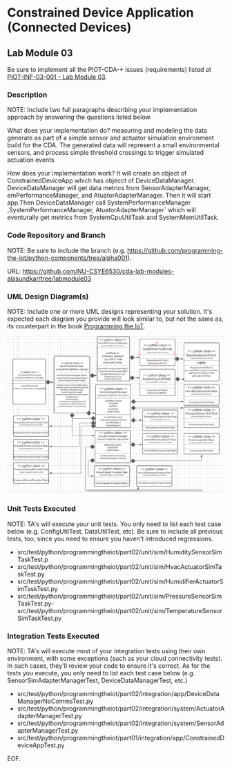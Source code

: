# Constrained Device Application (Connected Devices)

## Lab Module 03

Be sure to implement all the PIOT-CDA-* issues (requirements) listed at [PIOT-INF-03-001 - Lab Module 03](https://github.com/orgs/programming-the-iot/projects/1#column-10488379).

### Description

NOTE: Include two full paragraphs describing your implementation approach by answering the questions listed below.

What does your implementation do? 
measuring and modeling the data generate as part of a simple sensor and actuator simulation environment build for the CDA. The generated data will represent a small environmental sensors, and process simple threshold crossings to trigger simulated actuation events

How does your implementation work?
 It will create an object of ConstrainedDeviceApp which has objecct of DeviceDataManager. DeviceDataManager will get data metrics from SensorAdapterManager, emPerformanceManager, and AtuatorAdapterManager. 
Then it will start app.Then DeviceDataManager call SystemPerformanceManager ,SystemPerformanceManager, AtuatorAdapterManager`  which will eventurally get metrics from SystemCpuUtilTask and SystemMemUtilTask.

### Code Repository and Branch

NOTE: Be sure to include the branch (e.g. https://github.com/programming-the-iot/python-components/tree/alpha001).

URL: https://github.com/NU-CSYE6530/cda-lab-modules-alasundkar/tree/labmodule03 

### UML Design Diagram(s)

NOTE: Include one or more UML designs representing your solution. It's expected each
diagram you provide will look similar to, but not the same as, its counterpart in the
book [Programming the IoT](https://learning.oreilly.com/library/view/programming-the-internet/9781492081401/).

![Image of CDA-LAB04](cda.png)
### Unit Tests Executed

NOTE: TA's will execute your unit tests. You only need to list each test case below
(e.g. ConfigUtilTest, DataUtilTest, etc). Be sure to include all previous tests, too,
since you need to ensure you haven't introduced regressions.

- src/test/python/programmingtheiot/part02/unit/sim/HumiditySensorSimTaskTest.p 
- src/test/python/programmingtheiot/part02/unit/sim/HvacActuatorSimTaskTest.py
- src/test/python/programmingtheiot/part02/unit/sim/HumidifierActuatorSimTaskTest.py
- src/test/python/programmingtheiot/part02/unit/sim/PressureSensorSimTaskTest.py- src/test/python/programmingtheiot/part02/unit/sim/TemperatureSensorSimTaskTest.py

### Integration Tests Executed

NOTE: TA's will execute most of your integration tests using their own environment, with
some exceptions (such as your cloud connectivity tests). In such cases, they'll review
your code to ensure it's correct. As for the tests you execute, you only need to list each
test case below (e.g. SensorSimAdapterManagerTest, DeviceDataManagerTest, etc.)

- src/test/python/programmingtheiot/part02/integration/app/DeviceDataManagerNoCommsTest.py
- src/test/python/programmingtheiot/part02/integration/system/ActuatorAdapterManagerTest.py
- src/test/python/programmingtheiot/part02/integration/system/SensorAdapterManagerTest.py
- src/test/python/programmingtheiot/part01/integration/app/ConstrainedDeviceAppTest.py
 

EOF.
